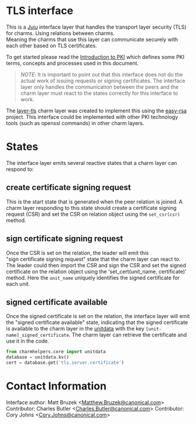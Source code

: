 # TLS interface

This is a [Juju](https://jujucharms.com) interface layer that handles the
transport layer security (TLS) for charms. Using relations between charms.  
Meaning the charms that use this layer can communicate securely
with each other based on TLS certificates.

To get started please read the
[Introduction to PKI](https://github.com/OpenVPN/easy-rsa/blob/master/doc/Intro-To-PKI.md)
which defines some PKI terms, concepts and processes used in this document.

> *NOTE*: It is important to point out that this interface does not do the actual
work of issuing requests or signing certificates.  The interface layer only
handles the communication between the peers and the charm layer must react to
the states correctly for this interface to work.  

The [layer-tls](https://github.com/mbruzek/layer-tls) charm layer was created
to implement this using the [easy-rsa](https://github.com/OpenVPN/easy-rsa)
project.  This interface could be implemented with other PKI technology tools
(such as openssl commands) in other charm layers.

# States

The interface layer emits several reactive states that a charm layer can respond
to:

## create certificate signing request
This is the start state that is generated when the peer relation is joined.
A charm layer responding to this state should create a certificate signing
request (CSR) and set the CSR on relation object using the `set_csr(csr)`
method.

## sign certificate signing request
Once the CSR is set on the relation, the leader will emit this  
"sign certificate signing request" state that the charm layer can react to.
The leader could then import the CSR and sign the CSR and set the signed
certificate on the relation object using the 'set_cert(unit_name, certificate)'
method.  Here the `unit_name` uniquely identifies the signed certificate for
each unit.

## signed certificate available
Once the signed certificate is set on the relation, the interface layer will
emit the "signed certificate available" state, indicating that the signed
certificate is available to the charm layer in the
[unitdata](http://pythonhosted.org/charmhelpers/api/charmhelpers.core.unitdata.html)
with the key `[unit-name]_signed_certificate`.  The charm layer can retrieve
the certificate and use it in the code.

```python
from charmhelpers.core import unitdata
database = unitdata.kv()
cert = database.get('tls.server.certificate')
```

# Contact Information

Interface author: Matt Bruzek &lt;Matthew.Bruzek@canonical.com&gt;
Contributor: Charles Butler &lt;Charles.Butler@canonical.com&gt;
Contributor: Cory Johns &lt;Cory.Johns@canonical.com&gt;
